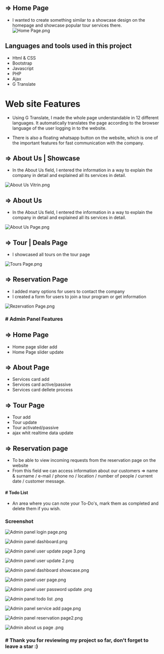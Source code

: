 ##  => Home Page
- I wanted to create something similar to a showcase design on the homepage and showcase popular tour services there. 
![Home Page.png](<attachment:Home Page.png>)


##


## Languages and tools used in this project 

- Html & CSS
- Bootstrap
- Javascript 
- PHP
- Ajax
- G Translate

# Web site Features
- Using G Translate, I made the whole page understandable in 12 different languages. It automatically translates the page according to the browser language of the user logging in to the website.  

- There is also a floating whatsapp button on the website, which is one of the important features for fast communication with the company.



## => About Us | Showcase
- In the About Us field, I entered the information in a way to explain the company in detail and explained all its services in detail.

![About Us Vitrin.png](<attachment:About Us Vitrin.png>)



## => About Us 
- In the About Us field, I entered the information in a way to explain the company in detail and explained all its services in detail.

![About Us Page.png](<attachment:About Us Page.png>)



## => Tour | Deals Page
- I showcased all tours on the tour page 

![Tours Page.png](<attachment:Tours Page.png>)



## => Reservation Page
 - I added many options for users to contact the company
 - I created a form for users to join a tour program or get information

![Rezervation Page.png](<attachment:Rezervation Page.png>)


### # Admin Panel Features

## => Home Page 
- Home page slider add
- Home Page slider update

## => About Page 
- Services card add 
- Services card active/passive
- Services card dellete process

## => Tour Page 
- Tour add
- Tour update
- Tour activated/passive 
- ajax whit realtime data update

## => Reservation page
- To be able to view incoming requests from the reservation page on the website
- From this field we can access information about our customers => name & surname / e-mail / phone no / location / number of people / current date / customer message. 


#### # Todo List
- An area where you can note your To-Do's, mark them as completed and delete them if you wish.

### Screenshot

![Admin panel login page.png](<attachment:Admin panel login page.png>) 

![Admin panel dashboard.png](<attachment:Admin panel dashboard.png>) 

![Admin panel user update page 3.png](<attachment:Admin panel user update page 3.png>) 

![Admin panel user update 2.png](<attachment:Admin panel user update 2.png>) 

![Admin panel dashboard showcase.png](<attachment:Admin panel dashboard showcase.png>) 

![Admin panel user page.png](<attachment:Admin panel user page.png>) 

![Admin panel user password update .png](<attachment:Admin panel user password update .png>) 

![Admin panel todo list .png](<attachment:Admin panel todo list .png>) 

![Admin panel service add page.png](<attachment:Admin panel service add page.png>) 

![Admin panel reservation page2.png](<attachment:Admin panel reservation page2.png>)

![Admin about us page .png](<attachment:Admin about us page .png>)



###  # Thank you for reviewing my project so far, don't forget to leave a star :) 
























